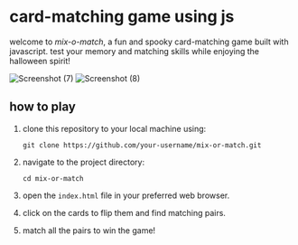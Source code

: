 <h1>card-matching game using js</h1>

welcome to _mix-o-match_, a fun and spooky card-matching game built with javascript. test your memory and matching skills while enjoying the halloween spirit!

![Screenshot (7)](https://private-user-images.githubusercontent.com/102728016/261775019-2d2b32ea-4ec6-47fb-a435-ccc84f605c04.png?jwt=eyJhbGciOiJIUzI1NiIsInR5cCI6IkpXVCJ9.eyJpc3MiOiJnaXRodWIuY29tIiwiYXVkIjoicmF3LmdpdGh1YnVzZXJjb250ZW50LmNvbSIsImtleSI6ImtleTUiLCJleHAiOjE3MjYzNzg1OTUsIm5iZiI6MTcyNjM3ODI5NSwicGF0aCI6Ii8xMDI3MjgwMTYvMjYxNzc1MDE5LTJkMmIzMmVhLTRlYzYtNDdmYi1hNDM1LWNjYzg0ZjYwNWMwNC5wbmc_WC1BbXotQWxnb3JpdGhtPUFXUzQtSE1BQy1TSEEyNTYmWC1BbXotQ3JlZGVudGlhbD1BS0lBVkNPRFlMU0E1M1BRSzRaQSUyRjIwMjQwOTE1JTJGdXMtZWFzdC0xJTJGczMlMkZhd3M0X3JlcXVlc3QmWC1BbXotRGF0ZT0yMDI0MDkxNVQwNTMxMzVaJlgtQW16LUV4cGlyZXM9MzAwJlgtQW16LVNpZ25hdHVyZT04OTE2M2ZhMWY1NWViMmZjMDAzNGI2YzJmMDljMDAwMTk2M2VmZDM2ZjQxOWFiOGIyMTBjNmQ1M2I3NTM0N2UzJlgtQW16LVNpZ25lZEhlYWRlcnM9aG9zdCZhY3Rvcl9pZD0wJmtleV9pZD0wJnJlcG9faWQ9MCJ9.sT3yu6YL6HZV8Sk2OYV5KiN4AjFGp-iVDsuCNF4tS0A)
![Screenshot (8)](https://private-user-images.githubusercontent.com/102728016/261775129-eafb43ee-e30a-463f-a0b4-7846ba7ef49a.png?jwt=eyJhbGciOiJIUzI1NiIsInR5cCI6IkpXVCJ9.eyJpc3MiOiJnaXRodWIuY29tIiwiYXVkIjoicmF3LmdpdGh1YnVzZXJjb250ZW50LmNvbSIsImtleSI6ImtleTUiLCJleHAiOjE3MjYzNzg1OTUsIm5iZiI6MTcyNjM3ODI5NSwicGF0aCI6Ii8xMDI3MjgwMTYvMjYxNzc1MTI5LWVhZmI0M2VlLWUzMGEtNDYzZi1hMGI0LTc4NDZiYTdlZjQ5YS5wbmc_WC1BbXotQWxnb3JpdGhtPUFXUzQtSE1BQy1TSEEyNTYmWC1BbXotQ3JlZGVudGlhbD1BS0lBVkNPRFlMU0E1M1BRSzRaQSUyRjIwMjQwOTE1JTJGdXMtZWFzdC0xJTJGczMlMkZhd3M0X3JlcXVlc3QmWC1BbXotRGF0ZT0yMDI0MDkxNVQwNTMxMzVaJlgtQW16LUV4cGlyZXM9MzAwJlgtQW16LVNpZ25hdHVyZT05MmJhOTIyZTJhOTMyNDc4ZGZiOGY1MWNlYzljZDM1NDExYmMxZjU4MGZiNDRmZDAzZjU0ODM4ZDMxOWFiOTYwJlgtQW16LVNpZ25lZEhlYWRlcnM9aG9zdCZhY3Rvcl9pZD0wJmtleV9pZD0wJnJlcG9faWQ9MCJ9.d2W1oD0v_6m1bkk8c8Qw8VMsUbkU_Qx5QpA544iZ14k)



## how to play

1. clone this repository to your local machine using:
   ```
   git clone https://github.com/your-username/mix-or-match.git
   ```

2. navigate to the project directory:
   ```
   cd mix-or-match
   ```

3. open the `index.html` file in your preferred web browser.

4. click on the cards to flip them and find matching pairs.

5. match all the pairs to win the game!
